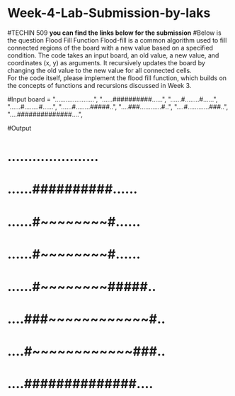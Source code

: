 # Week-4-Lab-Submission-by-laks
#TECHIN 509
<b>you can find the links below for the submission</b>
#Below is the question
Flood Fill Function Flood-fill is a common algorithm used to fill connected regions of the board with a new value based on a specified condition. The code takes an input board, an old value, a new value, and coordinates (x, y) as arguments. It recursively updates the board by changing the old value to the new value for all connected cells.  
For the code itself, please implement the flood fill function, which builds on the concepts of functions and recursions discussed in Week 3.

#Input
board = 
    "......................",
    "......##########......",
    "......#........#......",
    "......#........#......",
    "......#........#####..",
    "....###............#..",
    "....#............###..",
    "....##############....",


#Output
# ......................
# ......##########......
# ......#~~~~~~~~#......
# ......#~~~~~~~~#......
# ......#~~~~~~~~#####..
# ....###~~~~~~~~~~~~#..
# ....#~~~~~~~~~~~~###..
# ....##############....
